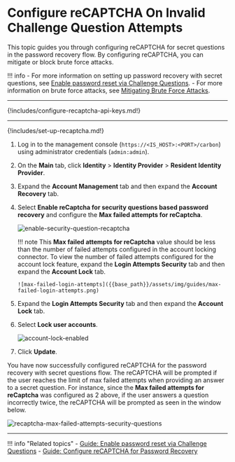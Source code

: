 # Configure reCAPTCHA On Invalid Challenge Question Attempts

This topic guides you through configuring reCAPTCHA for secret questions in the password recovery flow. By configuring reCAPTCHA, you can mitigate or block brute force attacks.

!!! info 
        -  For more information on setting up password recovery with secret questions, see [Enable password reset via Challenge Questions]({{base_path}}/guides/password-mgt/challenge-question/).
        -  For more information on brute force attacks, see [Mitigating Brute Force Attacks]({{base_path}}/deploy/mitigate-attacks/mitigate-brute-force-attacks).

---

{!includes/configure-recaptcha-api-keys.md!}

---

{!includes/set-up-recaptcha.md!}

1.  Log in to the management console (`https://<IS_HOST>:<PORT>/carbon`) using administrator credentials (`admin:admin`).

2.  On the **Main** tab, click **Identity** > **Identity Provider** > **Resident Identity Provider**.

3.  Expand the **Account Management** tab and then expand the **Account Recovery** tab.

4.  Select **Enable reCaptcha for security questions based password recovery** and configure the **Max failed attempts for reCaptcha**.  

    ![enable-security-question-recaptcha]({{base_path}}/assets/img/guides/enable-security-question-recaptcha.png)
    
    !!! note
        This **Max failed attempts for reCaptcha** value should be less than the number of failed attempts configured in the account locking connector.
        To view the number of failed attempts configured for the account lock feature, expand the **Login Attempts Security** tab and then expand the **Account Lock** tab.
    
        ![max-failed-login-attempts]({{base_path}}/assets/img/guides/max-failed-login-attempts.png)
    
6.  Expand the **Login Attempts Security** tab and then expand the **Account Lock** tab.     

7.  Select **Lock user accounts**.

    ![account-lock-enabled]({{base_path}}/assets/img/guides/account-lock-enabled.png)
    
8.  Click **Update**.

You have now successfully configured reCAPTCHA for the password recovery with secret questions flow. The reCAPTCHA will be prompted if the user reaches the limit of max failed attempts when providing an answer to a secret question. For instance, since the **Max failed attempts for reCaptcha** was configured as 2 above, if the user answers a question incorrectly twice, the reCAPTCHA will be prompted as seen in the window below.  

![recaptcha-max-failed-attempts-security-questions]({{base_path}}/assets/img/guides/recaptcha-max-failed-attempts-security-questions.png)

---

!!! info "Related topics"
    - [Guide: Enable password reset via Challenge Questions]({{base_path}}/guides/password-mgt/challenge-question)
    - [Guide: Configure reCAPTCHA for Password Recovery]({{base_path}}/guides/password-mgt/recaptcha-password-recovery)
    